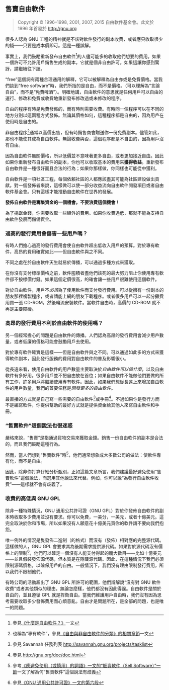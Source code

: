 ## 售賣自由軟件<!--(pandoc) {#pandoc_selling}(pandoc)-->

> Copyright © 1996–1998, 2001, 2007, 2015 自由軟件基金會。此文於 1996 年首發於 http://gnu.org

很多人認為 GNU 工程的精神就是不該對軟件發行的副本收費，或者應只收取很少的錢——只要是成本價即可。這是一種誤解。

事實上，我們鼓勵重新發布自由軟件[^sell-1]的人儘可能多的收取他們想要的費用。如果一個許可不允許用戶銷售生成的副本，它就是個非自由許可。如果這讓你感到驚訝，請繼續往下讀。

“free”這個詞有兩種合理通用的解釋，它可以被解釋為自由亦或是免費價格。當我們談到“free software”時，我們所指的是自由，而不是價格。（可以理解為“言論自由”，而不是“免費啤酒”）。明確地講，自由軟件的意思就是任何用戶可以自由的運行、修改和免費或收費地重新發布修改過或未修改的程序。

自由的程序有時是免費發佈的，而有時則需要收費。有時同一個程序可以在不同的地方分別以這兩種方式發佈。無論其價格如何，這種程序都是自由的，因為用戶在使用時是自由的。

非自由程序[^sell-2]通常以高價出售，但有時銷售商會贈送你一份免費副本。儘管如此，那也不能使其成為自由軟件。無論收費與否，這個程序都是不自由的，因為用戶沒有自由。

因為自由軟件無關價格，所以低價並不意味著更多自由，或者更加接近自由。因此如果你重新發布自由軟件的副本，你也可以收取基本的費用來**獲得收益**。重新發布自由軟件是一種很好而且合法的行為；如果你那樣做，你同樣也可能從中獲利。

自由軟件是一項社區工程，每個依賴社區的人都應該盡其可能為社區建設做出貢獻。對一個發佈者來說，這樣做可以使一部分收益流向自由軟件開發項目或者自由軟件基金會。只有這樣才能推動自由軟件在世界的發展。

**發佈自由軟件是籌集資金的一個機會。不要浪費這個機會！**

為了捐獻金錢，你需要收取一些額外的費用。如果你收費過低，那就不能為支持自由軟件發展而儲備資金。

### 過高的發行費用會傷害一些用戶嗎？

有時人們擔心過高的發行費用會使自由軟件超出低收入用戶的預算。對於專有軟件，高昂的費用確實如此——但自由軟件與之不同。

不同之處在於自由軟件天生就易於傳播，可以通過多種方式來獲取。

在你沒有支付標準價格之前，軟件囤積者盡他們該死的最大努力阻止你使用專有軟件卻不按標價付錢。如果這個定價很高，的確會讓一些用戶很難使用這個軟件。

對於自由軟件，用戶不*必須*為了使用軟件而支付發行費用。可以從擁有一份副本的朋友那裡複製程序，或者請能上網的朋友下載程序。或者很多用戶可以一起分攤費用買一張 CD-ROM，然後輪流安裝軟件。當軟件自由時，高價的 CD-ROM 就不再是主要障礙。

### 高昂的發行費用不利於自由軟件的使用嗎？

另一個經常擔心的問題是自由軟件的傳播。人們認為高昂的發行費用會減少用戶數量，或者低廉的價格可能會鼓勵用戶去使用。

對於專有軟件確實是這樣——但是自由軟件與之不同。可以通過如此多的方式來獲得軟件副本，因此發行服務的費用對自由軟件的普及影響很小。

從長遠來看，使用自由軟件的用戶數量主要取決於*自由軟件可以做什麼*，以及自由軟件有多好用。很多用戶並不把自由放在首位；如果自由軟件不能做他們要做的所有工作，許多用戶將繼續使用專有軟件。因此，如果我們想從長遠上來增加自由軟件的用戶數量，我們的首要任務是*開發更多的自由軟件*。

最直接的方式就是自己寫一些需要的自由軟件[^sell-3]或手冊[^sell-4]。不過如果你是發行方而不是編寫軟件，你提供幫助的最好方式就是提供資金給其他人來寫自由軟件和手冊。

### “售賣軟件”這個說法也很迷惑

嚴格來說，“售賣”是指通過貨物交易來獲取金錢。銷售一份自由軟件的副本是合法的，而且我們鼓勵這種行為。

然而，當人們想到“售賣軟件”時[^sell-5]，他們通常想象成大多數公司的做法：使軟件專有化，而不是自由。

因此，除非你打算仔細分析甄別，正如這篇文章所言，我們建議最好避免使用“售賣軟件”這個說法，而選用其他說法來代替。例如，你可以說“為發行自由軟件收費”——這樣就不會有歧義了。

### 收費的高低與 GNU GPL

除非一種特殊情況，GNU 通用公共許可證（GNU GPL）對於你發佈自由軟件的副本時收取多少費用並沒有要求。你可以免費，一美分，一美元，或者十億美元。這完全取決於你和市場，所以如果沒有人願意花十億美元買你的軟件請不要向我們抱怨。

唯一例外的情況是隻發佈二進制（的格式）而沒有（發佈）相對應的完整源代碼。這樣做的人，GNU GPL 會要求其為後期需求提供源代碼。如果對於源代碼沒有價格上的限制[^sell-6]，他們可以確定一個沒有人能支付得起的龐大數目——比如十億美元——並且假裝發佈源代碼，但本質是在隱藏源代碼。因此，在這種情況下我們必須限制源碼價格，以確保用戶的自由。一般情況下，我們沒有理由限制發行費用，所以我們不限制他們。

有時公司的活動超出了 GNU GPL 所許可的範圍，他們辯解說“沒有對 GNU 軟件收費”或者其他類似的理由。無論怎麼樣，他們都沒有因此得逞。自由軟件是關於自由的，並且遵循 GPL 就是捍衛自由。當我們維護用戶自由時，我們沒有因為思考需要收取多少發佈費用而心煩意亂。自由才是問題所在，是全部的問題，也是唯一的問題。

[^sell-1]: 參見[《什麼是自由軟件？》](free-sw.md)一文

[^sell-2]: 也稱為“專有軟件”，參見[《自由與非自由軟件的分類》的相關章節](categories.md#proprietary-software)一文

[^sell-3]: 參見 Savannah 任務列表 <http://savannah.gnu.org/projects/tasklist>

[^sell-4]: 參見 <http://gnu.org/doc/doc.html> 

[^sell-5]: 參考[《應避免使用（或慎用）的詞語》一文的“販賣軟件（Sell Software）”一節](words-to-avoid.md#sell-software)一文了解為何“售賣軟件”這個說法有歧義

[^sell-6]: 參見[《GNU 通用公共許可證》一文的第六段](gpl.md#6)

